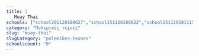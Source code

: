 ```yaml
---
title: |
   Muay Thai
schools: ["school201120180627","school151120180822","school151120181115","school151120180139","school141120180251","school141120182203","school231120180417","school151120181451","school151120181744","school141120180027","school151120181505","school141120182232","school151120181646","school141120180110","school131120182344","school151120181003","school151120181827","school131120180753"]
category: "Πολεμικές τέχνες"
slug: "muay-thai"
slugCategory: "polemikes-texnes"
schoolscount: "0"
---
```


